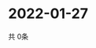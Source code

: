 # 2022-01-27
  共 0条

  <!-- BEGIN -->
  <!-- 最后更新时间Thu Jan 27 2022 12:09:04 GMT+0000 (Coordinated Universal Time) -->
  
  <!-- END -->
  
  